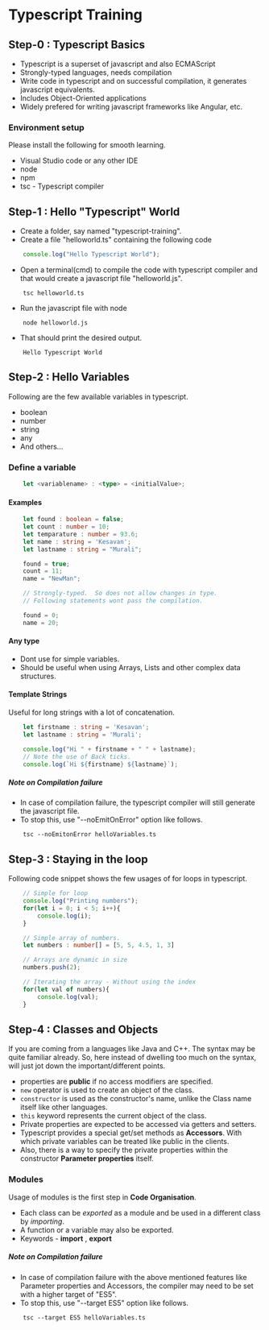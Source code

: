 # Typescript Training

## Step-0 : Typescript Basics

- Typescript is a superset of javascript and also ECMAScript
- Strongly-typed languages, needs compilation
- Write code in typescript and on successful compilation, it generates javascript equivalents.
- Includes Object-Oriented applications
- Widely prefered for writing javascript frameworks like Angular, etc.

### Environment setup

Please install the following for smooth learning.
    
- Visual Studio code or any other IDE
- node
- npm
- tsc - Typescript compiler

## Step-1 : Hello "Typescript" World

- Create a folder, say named "typescript-training".
- Create a file "helloworld.ts" containing the following code
```typescript
    console.log("Hello Typescript World");
```
- Open a terminal(cmd) to compile the code with typescript compiler and that would create a javascript file "helloworld.js".
```shell
    tsc helloworld.ts
```
- Run the javascript file with node
```shell
    node helloworld.js
```
- That should print the desired output.
```shell
    Hello Typescript World
```

## Step-2 : Hello Variables

Following are the few available variables in typescript.

- boolean
- number
- string
- any
- And others...

### Define a variable

```typescript
    let <variablename> : <type> = <initialValue>;
```
#### Examples

```typescript
    let found : boolean = false;
    let count : number = 10;
    let temparature : number = 93.6;
    let name : string = 'Kesavan';
    let lastname : string = "Murali";

    found = true;
    count = 11;
    name = "NewMan";

    // Strongly-typed.  So does not allow changes in type.
    // Following statements wont pass the compilation.

    found = 0;
    name = 20;
```

#### Any type

- Dont use for simple variables.
- Should be useful when using Arrays, Lists and other complex data structures.

#### Template Strings

Useful for long strings with a lot of concatenation.
```typescript
    let firstname : string = 'Kesavan';
    let lastname : string = 'Murali';

    console.log("Hi " + firstname + " " + lastname);
    // Note the use of Back ticks.
    console.log(`Hi ${firstname} ${lastname}`);
```

##### Note on Compilation failure

- In case of compilation failure, the typescript compiler will still generate the javascript file.  
- To stop this, use "--noEmitOnError" option like follows.
```shell
    tsc --noEmitonError helloVariables.ts
```

## Step-3 : Staying in the loop

Following code snippet shows the few usages of for loops in typescript.
```typescript
    // Simple for loop
    console.log("Printing numbers");
    for(let i = 0; i < 5; i++){
        console.log(i);
    }

    // Simple array of numbers.
    let numbers : number[] = [5, 5, 4.5, 1, 3]

    // Arrays are dynamic in size
    numbers.push(2);

    // Iterating the array - Without using the index
    for(let val of numbers){
        console.log(val);
    }
```

## Step-4 : Classes and Objects

If you are coming from a languages like Java and C++.  The syntax may be quite familiar already.  So, here instead of dwelling too much on the syntax, will just jot down the important/different points.

- properties are **public** if no access modifiers are specified.
- `new` operator is used to create an object of the class.
- `constructor` is used as the constructor's name, unlike the Class name itself like other languages.
- `this` keyword represents the current object of the class.
- Private properties are expected to be accessed via getters and setters.
- Typescript provides a special get/set methods as **Accessors**.  With which private variables can be treated like public in the clients.
- Also, there is a way to specify the private properties within the constructor **Parameter properties** itself.

### Modules

Usage of modules is the first step in **Code Organisation**.

- Each class can be *exported* as a module and be used in a different class by *importing*.
- A function or a variable may also be exported.
- Keywords - **import** , **export**

##### Note on Compilation failure

- In case of compilation failure with the above mentioned features like Parameter properties and Accessors, the compiler may need to be set with a higher target of "ES5". 
- To stop this, use "--target ES5" option like follows.
```shell
    tsc --target ES5 helloVariables.ts
```
